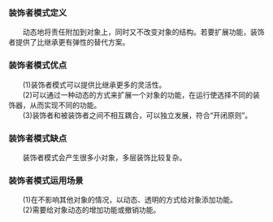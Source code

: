### 装饰者模式定义
&emsp;&emsp;动态地将责任附加到对象上，同时又不改变对象的结构。若要扩展功能，装饰者提供了比继承更有弹性的替代方案。
### 装饰者模式优点
&emsp;&emsp;(1)装饰者模式可以提供比继承更多的灵活性。  
&emsp;&emsp;(2)可以通过一种动态的方式来扩展一个对象的功能，在运行使选择不同的装饰器，从而实现不同的功能。  
&emsp;&emsp;(3)装饰者和被装饰者之间不相互耦合，可以独立发展，符合“开闭原则”。
### 装饰者模式缺点
&emsp;&emsp;装饰者模式会产生很多小对象，多层装饰比较复杂。
### 装饰者模式运用场景
&emsp;&emsp;(1)在不影响其他对象的情况，以动态、透明的方式给对象添加功能。  
&emsp;&emsp;(2)需要给对象动态的增加功能或撤销功能。